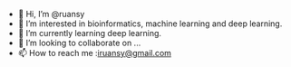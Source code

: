 - 👋 Hi, I’m @ruansy
- 👀 I’m interested in bioinformatics, machine learning and deep learning.
- 🌱 I’m currently learning deep learning.
- 💞️ I’m looking to collaborate on ...
- 📫 How to reach me :iruansy@gmail.com

<!---
ruansy/ruansy is a ✨ special ✨ repository because its `README.md` (this file) appears on your GitHub profile.
You can click the Preview link to take a look at your changes.
--->
